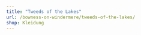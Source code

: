 ```yaml
---
title: "Tweeds of the Lakes"
url: /bowness-on-windermere/tweeds-of-the-lakes/
shop: Kleidung
---
```


